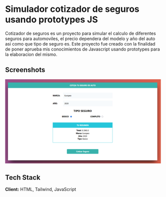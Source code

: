 # Simulador cotizador de seguros usando prototypes JS

Cotizador de seguros es un proyecto para simular el calculo de diferentes seguros para automoviles, el precio dependera del modelo y año del auto asi como que tipo de seguro es.
Este proyecto fue creado con la finalidad de poner aprueba mis conocimientos de Javascript usando prototypes para la elaboracion del mismo.

## Screenshots


![App Screenshot](img/seguro.png)


## Tech Stack

**Client:** HTML, Tailwind, JavaScript
